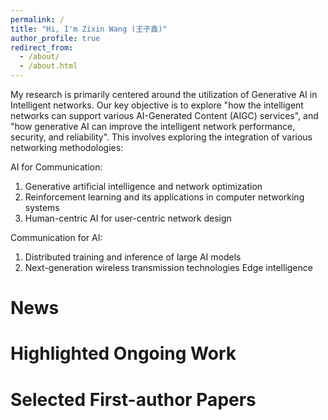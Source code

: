 ```yaml
---
permalink: /
title: "Hi, I'm Zixin Wang (王子鑫)"
author_profile: true
redirect_from: 
  - /about/
  - /about.html
---
```


My research is primarily centered around the utilization of Generative AI in Intelligent networks. Our key objective is to explore "how the intelligent networks can support various AI-Generated Content (AIGC) services", and "how generative AI can improve the intelligent network performance, security, and reliability". This involves exploring the integration of various networking methodologies:

AI for Communication:
1. Generative artificial intelligence and network optimization
2. Reinforcement learning and its applications in computer networking systems
3. Human-centric AI for user-centric network design

Communication for AI:
1. Distributed training and inference of large AI models
2. Next-generation wireless transmission technologies
Edge intelligence

News
======

Highlighted Ongoing Work
======


Selected First-author Papers
======
